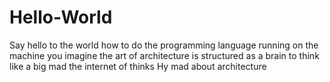 # Hello-World
Say hello to the world how to do the programming language running on the machine you imagine the art of architecture is structured as a brain to think like a big mad the internet of thinks
Hy mad about architecture
